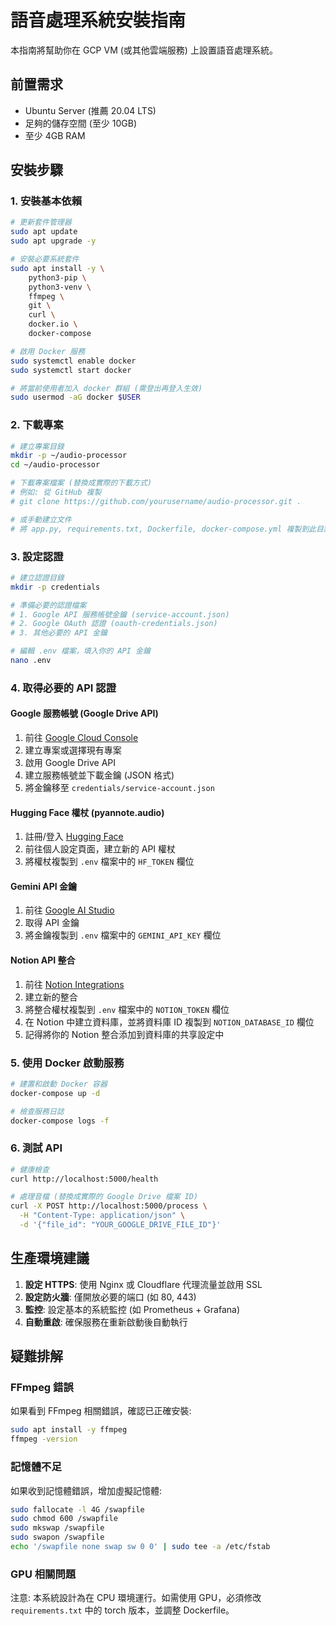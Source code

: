 # 語音處理系統安裝指南

本指南將幫助你在 GCP VM (或其他雲端服務) 上設置語音處理系統。

## 前置需求

- Ubuntu Server (推薦 20.04 LTS)
- 足夠的儲存空間 (至少 10GB)
- 至少 4GB RAM

## 安裝步驟

### 1. 安裝基本依賴

```bash
# 更新套件管理器
sudo apt update
sudo apt upgrade -y

# 安裝必要系統套件
sudo apt install -y \
    python3-pip \
    python3-venv \
    ffmpeg \
    git \
    curl \
    docker.io \
    docker-compose

# 啟用 Docker 服務
sudo systemctl enable docker
sudo systemctl start docker

# 將當前使用者加入 docker 群組 (需登出再登入生效)
sudo usermod -aG docker $USER
```

### 2. 下載專案

```bash
# 建立專案目錄
mkdir -p ~/audio-processor
cd ~/audio-processor

# 下載專案檔案 (替換成實際的下載方式)
# 例如: 從 GitHub 複製
# git clone https://github.com/yourusername/audio-processor.git .

# 或手動建立文件
# 將 app.py, requirements.txt, Dockerfile, docker-compose.yml 複製到此目錄
```

### 3. 設定認證

```bash
# 建立認證目錄
mkdir -p credentials

# 準備必要的認證檔案
# 1. Google API 服務帳號金鑰 (service-account.json)
# 2. Google OAuth 認證 (oauth-credentials.json)
# 3. 其他必要的 API 金鑰

# 編輯 .env 檔案，填入你的 API 金鑰
nano .env
```

### 4. 取得必要的 API 認證

#### Google 服務帳號 (Google Drive API)

1. 前往 [Google Cloud Console](https://console.cloud.google.com/)
2. 建立專案或選擇現有專案
3. 啟用 Google Drive API
4. 建立服務帳號並下載金鑰 (JSON 格式)
5. 將金鑰移至 `credentials/service-account.json`

#### Hugging Face 權杖 (pyannote.audio)

1. 註冊/登入 [Hugging Face](https://huggingface.co/)
2. 前往個人設定頁面，建立新的 API 權杖
3. 將權杖複製到 `.env` 檔案中的 `HF_TOKEN` 欄位

#### Gemini API 金鑰

1. 前往 [Google AI Studio](https://makersuite.google.com/)
2. 取得 API 金鑰
3. 將金鑰複製到 `.env` 檔案中的 `GEMINI_API_KEY` 欄位

#### Notion API 整合

1. 前往 [Notion Integrations](https://www.notion.so/my-integrations)
2. 建立新的整合
3. 將整合權杖複製到 `.env` 檔案中的 `NOTION_TOKEN` 欄位
4. 在 Notion 中建立資料庫，並將資料庫 ID 複製到 `NOTION_DATABASE_ID` 欄位
5. 記得將你的 Notion 整合添加到資料庫的共享設定中

### 5. 使用 Docker 啟動服務

```bash
# 建置和啟動 Docker 容器
docker-compose up -d

# 檢查服務日誌
docker-compose logs -f
```

### 6. 測試 API

```bash
# 健康檢查
curl http://localhost:5000/health

# 處理音檔 (替換成實際的 Google Drive 檔案 ID)
curl -X POST http://localhost:5000/process \
  -H "Content-Type: application/json" \
  -d '{"file_id": "YOUR_GOOGLE_DRIVE_FILE_ID"}'
```

## 生產環境建議

1. **設定 HTTPS**: 使用 Nginx 或 Cloudflare 代理流量並啟用 SSL
2. **設定防火牆**: 僅開放必要的端口 (如 80, 443)
3. **監控**: 設定基本的系統監控 (如 Prometheus + Grafana)
4. **自動重啟**: 確保服務在重新啟動後自動執行

## 疑難排解

### FFmpeg 錯誤
如果看到 FFmpeg 相關錯誤，確認已正確安裝:
```bash
sudo apt install -y ffmpeg
ffmpeg -version
```

### 記憶體不足
如果收到記憶體錯誤，增加虛擬記憶體:
```bash
sudo fallocate -l 4G /swapfile
sudo chmod 600 /swapfile
sudo mkswap /swapfile
sudo swapon /swapfile
echo '/swapfile none swap sw 0 0' | sudo tee -a /etc/fstab
```

### GPU 相關問題
注意: 本系統設計為在 CPU 環境運行。如需使用 GPU，必須修改 `requirements.txt` 中的 torch 版本，並調整 Dockerfile。
